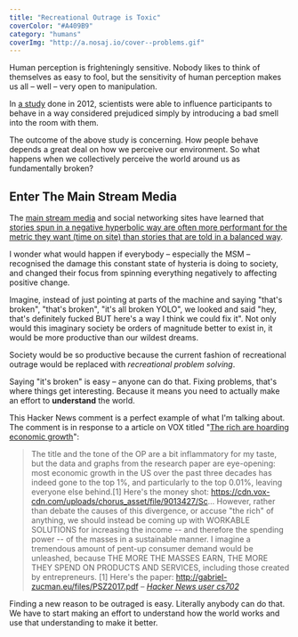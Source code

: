 ```yaml
---
title: "Recreational Outrage is Toxic"
coverColor: "#A409B9"
category: "humans"
coverImg: "http://a.nosaj.io/cover--problems.gif"
---
```


Human perception is frighteningly sensitive. Nobody likes to think of themselves as easy to fool, but the sensitivity of human perception makes us all – well – very open to manipulation. 

In [a study](https://www.newscientist.com/article/mg21528731-800-the-yuck-factor-the-surprising-power-of-disgust/) done in 2012, scientists were able to influence participants to behave in a way considered prejudiced simply by introducing a bad smell into the room with them.

The outcome of the above study is concerning. How people behave depends a great deal on how we perceive our environment. So what happens when we collectively perceive the world around us as fundamentally broken?

## Enter The Main Stream Media
The [main stream media](https://en.wikipedia.org/wiki/Mainstream_media) and social networking sites have learned that [stories spun in a negative hyperbolic way are often more performant for the metric they want (time on site) than stories that are told in a balanced way](https://www.theatlantic.com/technology/archive/2014/06/everything-we-know-about-facebooks-secret-mood-manipulation-experiment/373648/).

I wonder what would happen if everybody – especially the MSM – recognised the damage this constant state of hysteria is doing to society, and changed their focus from spinning everything negatively to affecting positive change.

Imagine, instead of just pointing at parts of the machine and saying "that's broken", "that's broken", "it's all broken YOLO", we looked and said "hey, that's definitely fucked BUT here's a way I think we could fix it". Not only would this imaginary society be orders of magnitude better to exist in, it would be more productive than our wildest dreams. 

Society would be so productive because the current fashion of recreational outrage would be replaced with *recreational problem solving*.

Saying "it's broken" is easy – anyone can do that. Fixing problems, that's where things get interesting. Because it means you need to actually make an effort to **understand** the world.

This Hacker News comment is a perfect example of what I'm talking about. The comment is in response to a article on VOX titled "[The rich are hoarding economic growth](https://www.vox.com/policy-and-politics/2017/8/8/16112368/piketty-saez-zucman-income-growth-inequality-stagnation-chart)":

> The title and the tone of the OP are a bit inflammatory for my taste, but the data and graphs from the research paper are eye-opening: most economic growth in the US over the past three decades has indeed gone to the top 1%, and particularly to the top 0.01%, leaving everyone else behind.[1]
> Here's the money shot: https://cdn.vox-cdn.com/uploads/chorus_asset/file/9013427/Sc...
> However, rather than debate the causes of this divergence, or accuse "the rich" of anything, we should instead be coming up with WORKABLE SOLUTIONS for increasing the income -- and therefore the spending power -- of the masses in a sustainable manner.
> I imagine a tremendous amount of pent-up consumer demand would be unleashed, because THE MORE THE MASSES EARN, THE MORE THEY SPEND ON PRODUCTS AND SERVICES, including those created by entrepreneurs.
> [1] Here's the paper: http://gabriel-zucman.eu/files/PSZ2017.pdf
> <cite>– [Hacker News user cs702](https://news.ycombinator.com/item?id=15060604)</cite>

Finding a new reason to be outraged is easy. Literally anybody can do that. We have to start making an effort to understand how the world works and use that understanding to make it better.